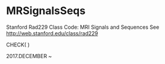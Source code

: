 # MRSignalsSeqs
Stanford Rad229 Class Code:  MRI Signals and Sequences
See http://web.stanford.edu/class/rad229

CHECK(  )

2017.DECEMBER ~ 
